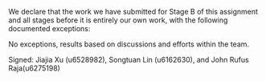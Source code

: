 We declare that the work we have submitted for Stage B of this assignment and all stages before it is entirely our own work, with the following documented exceptions:

No exceptions, results based on discussions and efforts within the team.

Signed: Jiajia Xu (u6528982), Songtuan Lin (u6162630), and John Rufus Raja(u6275198)
